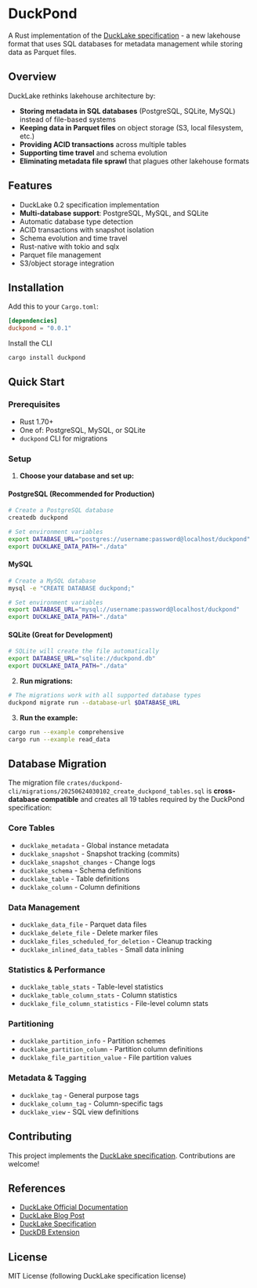 # DuckPond

A Rust implementation of the [DuckLake specification](https://ducklake.select/docs/stable/specification/introduction/) - a new lakehouse format that uses SQL databases for metadata management while storing data as Parquet files.

## Overview

DuckLake rethinks lakehouse architecture by:

- **Storing metadata in SQL databases** (PostgreSQL, SQLite, MySQL) instead of file-based systems
- **Keeping data in Parquet files** on object storage (S3, local filesystem, etc.)
- **Providing ACID transactions** across multiple tables
- **Supporting time travel** and schema evolution
- **Eliminating metadata file sprawl** that plagues other lakehouse formats

## Features

- DuckLake 0.2 specification implementation
- **Multi-database support**: PostgreSQL, MySQL, and SQLite
- Automatic database type detection
- ACID transactions with snapshot isolation
- Schema evolution and time travel
- Rust-native with tokio and sqlx
- Parquet file management
- S3/object storage integration

## Installation

Add this to your `Cargo.toml`:

```toml
[dependencies]
duckpond = "0.0.1"
```

Install the CLI

```bash
cargo install duckpond
```

## Quick Start

### Prerequisites

- Rust 1.70+
- One of: PostgreSQL, MySQL, or SQLite
- `duckpond` CLI for migrations

### Setup

1. **Choose your database and set up:**

#### PostgreSQL (Recommended for Production)

```bash
# Create a PostgreSQL database
createdb duckpond

# Set environment variables
export DATABASE_URL="postgres://username:password@localhost/duckpond"
export DUCKLAKE_DATA_PATH="./data"
```

#### MySQL

```bash
# Create a MySQL database
mysql -e "CREATE DATABASE duckpond;"

# Set environment variables
export DATABASE_URL="mysql://username:password@localhost/duckpond"
export DUCKLAKE_DATA_PATH="./data"
```

#### SQLite (Great for Development)

```bash
# SQLite will create the file automatically
export DATABASE_URL="sqlite://duckpond.db"
export DUCKLAKE_DATA_PATH="./data"
```

2. **Run migrations:**

```bash
# The migrations work with all supported database types
duckpond migrate run --database-url $DATABASE_URL
```

3. **Run the example:**

```bash
cargo run --example comprehensive
cargo run --example read_data
```

## Database Migration

The migration file `crates/duckpond-cli/migrations/20250624030102_create_duckpond_tables.sql` is **cross-database compatible** and creates all 19 tables required by the DuckPond specification:

### Core Tables

- `ducklake_metadata` - Global instance metadata
- `ducklake_snapshot` - Snapshot tracking (commits)
- `ducklake_snapshot_changes` - Change logs
- `ducklake_schema` - Schema definitions
- `ducklake_table` - Table definitions
- `ducklake_column` - Column definitions

### Data Management

- `ducklake_data_file` - Parquet data files
- `ducklake_delete_file` - Delete marker files
- `ducklake_files_scheduled_for_deletion` - Cleanup tracking
- `ducklake_inlined_data_tables` - Small data inlining

### Statistics & Performance

- `ducklake_table_stats` - Table-level statistics
- `ducklake_table_column_stats` - Column statistics
- `ducklake_file_column_statistics` - File-level column stats

### Partitioning

- `ducklake_partition_info` - Partition schemes
- `ducklake_partition_column` - Partition column definitions
- `ducklake_file_partition_value` - File partition values

### Metadata & Tagging

- `ducklake_tag` - General purpose tags
- `ducklake_column_tag` - Column-specific tags
- `ducklake_view` - SQL view definitions

## Contributing

This project implements the [DuckLake specification](https://ducklake.select/docs/stable/specification/introduction/). Contributions are welcome!

## References

- [DuckLake Official Documentation](https://ducklake.select/)
- [DuckLake Blog Post](https://duckdb.org/2025/05/27/ducklake.html)
- [DuckLake Specification](https://ducklake.select/docs/stable/specification/introduction/)
- [DuckDB Extension](https://duckdb.org/docs/stable/core_extensions/ducklake.html)

## License

MIT License (following DuckLake specification license)
